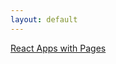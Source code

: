 ```yaml
---
layout: default
---
```

[React Apps with Pages](http://blog.mxstbr.com/2016/01/react-apps-with-pages/)
